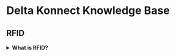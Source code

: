 # Delta Konnect Knowledge Base

## RFID

<details>
  <summary><b>What is RFID?</b> <br />&nbsp; </summary> 
  
RFID (**R**adio **F**requency **Id**entification) refers to automatic and contactless communication systems for object recognition.
A system essentially consists of the following components:

**Tag**

Labels (also called "transponders" or "tags") can be attached to any object. A variety of different types are available. Labels can be attached via stickers, screws or fastened with cable ties or inserted into the existing inventory with epoxy resin.

**Reader incl. Antennas**

The reader generates the necessary signal and monitors the desired area with the help of the connected antennas. The maximum range for label detection is up to 10 meters.

**Gateway**

The gateway represents the process and control unit of the system. The data from the RFID reader is filtered here and passed on to the existing warehouse management system/ERP in real time.
  
<br />
RFID can be seen as a modern barcode alternative. Because it's not based on optics but microwaves, you don't need direct line of sight. Reads are recognized up to 6 meters and 200 reads/second are possible. The technology (RFID @UHF band 920MHz) was introduced around 2005, but only now the tag costs fell under a critical price of $0.10 per tag. That's enough to make it interesting for thousands of companies that found it too expensive before.

</details>


